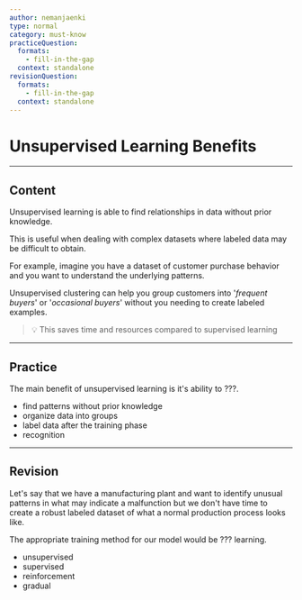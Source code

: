 ```yaml
---
author: nemanjaenki
type: normal
category: must-know
practiceQuestion:
  formats:
    - fill-in-the-gap
  context: standalone
revisionQuestion:
  formats:
    - fill-in-the-gap
  context: standalone
---
```


# Unsupervised Learning Benefits

---
## Content

Unsupervised learning is able to find relationships in data without prior knowledge.

This is useful when dealing with complex datasets where labeled data may be difficult to obtain. 

For example, imagine you have a dataset of customer purchase behavior and you want to understand the underlying patterns. 

Unsupervised clustering can help you group customers into '*frequent buyers*' or '*occasional buyers*' without you needing to create labeled examples.

> 💡 This saves time and resources compared to supervised learning

---
## Practice

The main benefit of unsupervised learning is it's ability to ???.

- find patterns without prior knowledge 
- organize data into groups
- label data after the training phase
- recognition

---
## Revision

Let's say that we have a manufacturing plant and want to identify unusual patterns in what may indicate a malfunction but we don't have time to create a robust labeled dataset of what a normal production process looks like.

The appropriate training method for our model would be ??? learning.

- unsupervised
- supervised
- reinforcement
- gradual